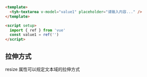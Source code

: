 ```html
<template>
  <tyh-textarea v-model="value1" placeholder="请输入内容..." />
</template>

<script setup>
  import { ref } from 'vue'
  const value1 = ref('')
</script>
```

## 拉伸方式

resize 属性可以规定文本域的拉伸方式
